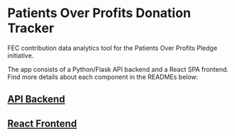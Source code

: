 # Patients Over Profits Donation Tracker

FEC contribution data analytics tool for the Patients Over Profits Pledge initiative.

The app consists of a Python/Flask API backend and a React SPA frontend. Find more details about each component in the READMEs below:

## [API Backend](backend/)

## [React Frontend](frontend/)
